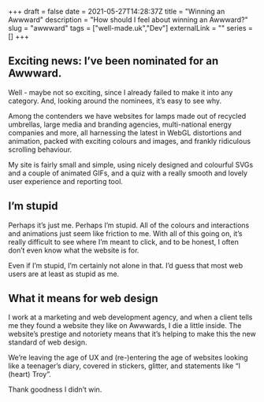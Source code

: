 +++
draft = false
date = 2021-05-27T14:28:37Z
title = "Winning an Awwward"
description = "How should I feel about winning an Awwward?"
slug = "awwward"
tags = ["well-made.uk","Dev"]
externalLink = ""
series = []
+++

## Exciting news: I’ve been nominated for an Awwward.
Well - maybe not so exciting, since I already failed to make it into any category. And, looking around the nominees, it’s easy to see why.

Among the contenders we have websites for lamps made out of recycled umbrellas, large media and branding agencies, multi-national energy companies and more, all harnessing the latest in WebGL distortions and animation, packed with exciting colours and images, and frankly ridiculous scrolling behaviour.

My site is fairly small and simple, using nicely designed and colourful SVGs and a couple of animated GIFs, and a quiz with a really smooth and lovely user experience and reporting tool.

## I’m stupid
Perhaps it’s just me. Perhaps I’m stupid. All of the colours and interactions and animations just seem like friction to me. With all of this going on, it’s really difficult to see where I’m meant to click, and to be honest, I often don’t even know what the website is for.

Even if I’m stupid, I’m certainly not alone in that. I’d guess that most web users are at least as stupid as me.

## What it means for web design
I work at a marketing and web development agency, and when a client tells me they found a website they like on Awwwards, I die a little inside. The website’s prestige and notoriety means that it’s helping to make this the new standard of web design.

We’re leaving the age of UX and (re-)entering the age of websites looking like a teenager’s diary, covered in stickers, glitter, and statements like “I (heart) Troy”.

Thank goodness I didn’t win.
